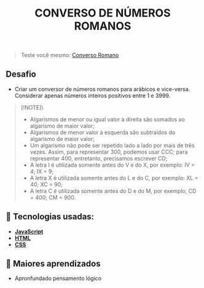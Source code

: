 <h1 align=center> CONVERSO DE NÚMEROS ROMANOS </h1>

<br>

> Teste você mesmo: <a href="https://desafio-01-converso-romano.netlify.app/" target="_blank">Converso Romano</a>

## Desafio

- Criar um conversor de números romanos para arábicos e vice-versa. Considerar apenas números inteiros positivos entre 1 e 3999.

> [!NOTE]\
> - Algarismos de menor ou igual valor à direita são somados ao algarismo de maior valor;
> - Algarismos de menor valor à esquerda são subtraídos do algarismo de maior valor;
> - Um algarismo não pode ser repetido lado a lado por mais de três vezes. Assim, para representar 300, podemos usar CCC; para representar 400, entretanto, precisamos escrever CD;
> - A letra I é utilizada somente antes do V e do X, por exemplo: IV = 4; IX = 9;
> - A letra X é utilizada somente antes do L e do C, por exemplo: XL = 40; XC = 90;
> - A letra C é utilizada somente antes do D e do M, por exemplo, CD = 400; CM = 900.


## 🚀 Tecnologias usadas:

* **[ JavaScript ](https://developer.mozilla.org/en-US/docs/Web/JavaScript)**
* **[ HTML ](https://developer.mozilla.org/pt-BR/docs/Web/HTML)**
* **[ CSS ](https://developer.mozilla.org/pt-BR/docs/Web/CSS)**

## 📝 Maiores aprendizados

* Apronfundado pensamento lógico